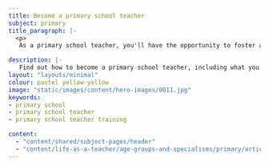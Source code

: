 ```yaml
---
title: Become a primary school teacher
subject: primary
title_paragraph: |-
  <p>
   As a primary school teacher, you'll have the opportunity to foster a love of learning in pupils from the very beginning. You'll create a supportive and vibrant classroom environment where pupils can experience the joy of learning.</p>

description: |-
   Find out how to become a primary school teacher, including what you'll teach and if it is the right career for you.
layout: "layouts/minimal"
colour: pastel yellow-yellow
image: "static/images/content/hero-images/0011.jpg"
keywords:
- primary school
- primary school teacher
- primary school teacher training

content:
  - "content/shared/subject-pages/header"
  - "content/life-as-a-teacher/age-groups-and-specialisms/primary/article"
---
```

